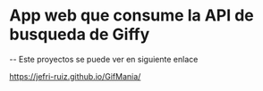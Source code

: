 # App web que consume la API de busqueda de Giffy

-- Este proyectos se puede ver en siguiente enlace

https://jefri-ruiz.github.io/GifMania/


